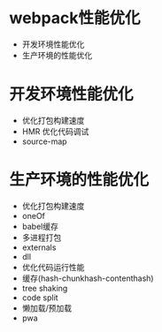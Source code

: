 
# webpack性能优化
* 开发环境性能优化
* 生产环境的性能优化
 
 
# 开发环境性能优化
* 优化打包构建速度
* HMR
优化代码调试
* source-map


# 生产环境的性能优化
* 优化打包构建速度
* oneOf
* babel缓存
* 多进程打包
* externals
* dll
* 优化代码运行性能
* 缓存(hash-chunkhash-contenthash)
* tree shaking
* code split
* 懒加载/预加载
* pwa
